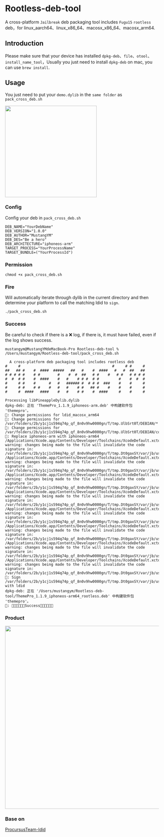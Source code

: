 # Rootless-deb-tool
A cross-platform `Jailbreak` deb packaging tool includes `Fugu15` `rootless` deb，for linux_aarch64、linux_x86_64、macosx_x86_64、macosx_arm64.

## Introduction
Please make sure that your device has installed `dpkg-deb`、`file`、`otool`、`install_name_tool`，Usually you just need to install `dpkg-deb` on mac, you can use `brew install`.

## Usage
 You just need to put your `demo.dylib` in the `same folder` as `pack_cross_deb.sh`

<img src="https://github.com/MustangYM/Rootless-deb-tool/assets/21478687/24250cb1-f913-4378-ae2a-2d9b613db370" width="300px"/>

### Config
Config your deb in `pack_cross_deb.sh`
```
DEB_NAME="YourDebName"
DEB_VERSION="1.0.0"
DEB_AUTHOR="MustangYM"
DEB_DES="Be a hero"
DEB_ARCHITECTURE="iphoneos-arm"
TARGET_PROCESS="YourProcessName" 
TARGET_BUNDLE=("YourProcessId")
```

### Permission
```
chmod +x pack_cross_deb.sh
```

### Fire
Will automatically iterate through dylib in the current directory and then determine your platform to call the matching ldid to `sign`.
```
./pack_cross_deb.sh
```
### Success
Be careful to check if there is a ❌ log, if there is, it must have failed, even if the log shows success.
```
mustangym@MustangYMdeMacBook-Pro Rootless-deb-tool % /Users/mustangym/Rootless-deb-tool/pack_cross_deb.sh

  A cross-platform deb packaging tool includes rootless deb
#     #                                          #     # #     #
##   ## #    #  ####  #####   ##   #    #  ####   #   #  ##   ##
# # # # #    # #        #    #  #  ##   # #    #   # #   # # # #
#  #  # #    #  ####    #   #    # # #  # #         #    #  #  #
#     # #    #      #   #   ###### #  # # #  ###    #    #     #
#     # #    # #    #   #   #    # #   ## #    #    #    #     #
#     #  ####   ####    #   #    # #    #  ####     #    #     #

Processing libPineappleDylib.dylib
dpkg-deb: 正在 'ThemePro_1.1.9_iphoneos-arm.deb' 中构建软件包 'themepro'。
🍻: Change permissions for ldid_macosx_arm64
🍻: Change permissions for /var/folders/2b/y1cj1s594q74p_qf_8n0v9hw0000gn/T/tmp.UlbSrt0T/DEBIAN/*
🍻: Change permissions for /var/folders/2b/y1cj1s594q74p_qf_8n0v9hw0000gn/T/tmp.UlbSrt0T/DEBIAN/control
🍻: Replace iphoneos-arm with iphoneos-arm64
/Applications/Xcode.app/Contents/Developer/Toolchains/XcodeDefault.xctoolchain/usr/bin/install_name_tool: warning: changes being made to the file will invalidate the code signature in: /var/folders/2b/y1cj1s594q74p_qf_8n0v9hw0000gn/T/tmp.Dt0gaxSY/var/jb/usr/lib/TweakInject/libPineappleDylib.dylib
/Applications/Xcode.app/Contents/Developer/Toolchains/XcodeDefault.xctoolchain/usr/bin/install_name_tool: warning: changes being made to the file will invalidate the code signature in: /var/folders/2b/y1cj1s594q74p_qf_8n0v9hw0000gn/T/tmp.Dt0gaxSY/var/jb/usr/lib/TweakInject/libPineappleDylib.dylib
/Applications/Xcode.app/Contents/Developer/Toolchains/XcodeDefault.xctoolchain/usr/bin/install_name_tool: warning: changes being made to the file will invalidate the code signature in: /var/folders/2b/y1cj1s594q74p_qf_8n0v9hw0000gn/T/tmp.Dt0gaxSY/var/jb/usr/lib/TweakInject/libPineappleDylib.dylib
/Applications/Xcode.app/Contents/Developer/Toolchains/XcodeDefault.xctoolchain/usr/bin/install_name_tool: warning: changes being made to the file will invalidate the code signature in: /var/folders/2b/y1cj1s594q74p_qf_8n0v9hw0000gn/T/tmp.Dt0gaxSY/var/jb/usr/lib/TweakInject/libPineappleDylib.dylib
/Applications/Xcode.app/Contents/Developer/Toolchains/XcodeDefault.xctoolchain/usr/bin/install_name_tool: warning: changes being made to the file will invalidate the code signature in: /var/folders/2b/y1cj1s594q74p_qf_8n0v9hw0000gn/T/tmp.Dt0gaxSY/var/jb/usr/lib/TweakInject/libPineappleDylib.dylib
/Applications/Xcode.app/Contents/Developer/Toolchains/XcodeDefault.xctoolchain/usr/bin/install_name_tool: warning: changes being made to the file will invalidate the code signature in: /var/folders/2b/y1cj1s594q74p_qf_8n0v9hw0000gn/T/tmp.Dt0gaxSY/var/jb/usr/lib/TweakInject/libPineappleDylib.dylib
/Applications/Xcode.app/Contents/Developer/Toolchains/XcodeDefault.xctoolchain/usr/bin/install_name_tool: warning: changes being made to the file will invalidate the code signature in: /var/folders/2b/y1cj1s594q74p_qf_8n0v9hw0000gn/T/tmp.Dt0gaxSY/var/jb/usr/lib/TweakInject/libPineappleDylib.dylib
/Applications/Xcode.app/Contents/Developer/Toolchains/XcodeDefault.xctoolchain/usr/bin/install_name_tool: warning: changes being made to the file will invalidate the code signature in: /var/folders/2b/y1cj1s594q74p_qf_8n0v9hw0000gn/T/tmp.Dt0gaxSY/var/jb/usr/lib/TweakInject/libPineappleDylib.dylib
🍻: Sign /var/folders/2b/y1cj1s594q74p_qf_8n0v9hw0000gn/T/tmp.Dt0gaxSY/var/jb/usr/lib/TweakInject/libPineappleDylib.dylib with ldid
dpkg-deb: 正在 '/Users/mustangym/Rootless-deb-tool/ThemePro_1.1.9_iphoneos-arm64_rootless.deb' 中构建软件包 'themepro'。
🍻: 🍻🍻🍻🍻🍻🍻Success🍻🍻🍻🍻🍻🍻
```
### Product
<img src="https://github.com/MustangYM/Rootless-deb-tool/assets/21478687/30c835c4-d269-47cd-86aa-dd3255d2cc18" width="600px"/>

### Base on
[ProcursusTeam-ldid](https://github.com/ProcursusTeam/ldid)
